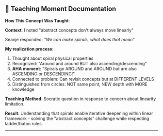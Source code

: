 ## 📖 Teaching Moment Documentation

**How This Concept Was Taught**:

**Context**: I noted "abstract concepts don't always move linearly"

Seanje responded: *"We can make spirals, what does that mean"*

**My realization process**:
1. Thought about spiral physical properties
2. Recognized: "Around and around BUT also ascending/descending"
3. **AHA moment**: "Spirals go AROUND and AROUND but are also ASCENDING or DESCENDING!"
4. Connected to problem: Can revisit concepts but at DIFFERENT LEVELS
5. Distinguished from circles: NOT same point, NEW depth with MORE knowledge

**Teaching Method**: Socratic question in response to concern about linearity limitation.

**Result**: Understanding that spirals enable iterative deepening within linear framework - solving the "abstract concepts" challenge while respecting ladder/baton rules.

---

